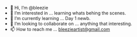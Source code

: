 - 👋 Hi, I’m @bleezie
- 👀 I’m interested in ... learning whats behing the scenes.
- 🌱 I’m currently learning ... Day 1 newb. 
- 💞️ I’m looking to collaborate on ... anything that interesting.
- 📫 How to reach me ... bleezieartist@gmail.com

<!---
bleezie/bleezie is a ✨ special ✨ repository because its `README.md` (this file) appears on your GitHub profile.
You can click the Preview link to take a look at your changes.
--->
